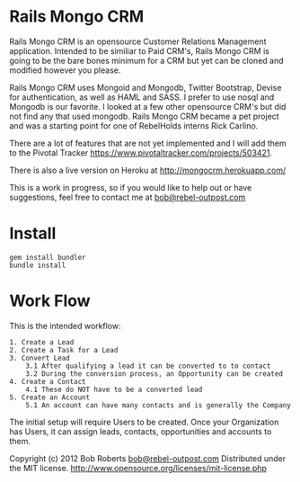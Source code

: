 Rails Mongo CRM
===============

Rails Mongo CRM is an opensource Customer Relations Management application.  Intended to be similiar to Paid CRM's, Rails Mongo CRM is going to be the bare bones minimum for a CRM but yet can be cloned and modified however you please.

Rails Mongo CRM uses Mongoid and Mongodb, Twitter Bootstrap, Devise for authentication, as well as HAML and SASS.  I prefer to use nosql and Mongodb is our favorite.  I looked at a few other opensource CRM's but did not find any that used mongodb.  Rails Mongo CRM became a pet project and was a starting point for one of RebelHolds interns Rick Carlino.

There are a lot of features that are not yet implemented and I will add them to the Pivotal Tracker https://www.pivotaltracker.com/projects/503421.

There is also a live version on Heroku at http://mongocrm.herokuapp.com/

This is a work in progress, so if you would like to help out or have suggestions, feel free to contact me at bob@rebel-outpost.com 

Install
=======

    gem install bundler
    bundle install


Work Flow
=========

This is the intended workflow:

	1. Create a Lead
	2. Create a Task for a Lead
	3. Convert Lead
		3.1 After qualifying a lead it can be converted to to contact
		3.2 During the conversion process, an Opportunity can be created
	4. Create a Contact 
		4.1 These do NOT have to be a converted lead
	5. Create an Account
		5.1 An account can have many contacts and is generally the Company


The initial setup will require Users to be created.  Once your Organization has Users, it can assign leads, contacts, opportunities and accounts to them.




Copyright (c) 2012 Bob Roberts <bob@rebel-outpost.com>
Distributed under the MIT license.
http://www.opensource.org/licenses/mit-license.php


